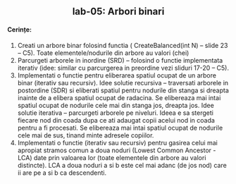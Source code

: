 <h2 align="center">
 lab-05: Arbori binari
</h2>

<h4>Cerințe:</h4>

1. Creati un arbore binar folosind functia ( CreateBalanced(int N) – slide 23 – C5). Toate elementele/nodurile  din arbore au valori (chei)
2. Parcurgeti arborele in inordine (SRD) – folosind o functie implementata iterativ (idee: similar cu parcurgerea in preordine vezi sliduri 17-20 – C5).
3. Implementati o functie pentru eliberarea spatiul ocupat de un arbore binar (iterativ sau recursiv).
Idee solutie recursiva – traversati arborele in postordine (SDR) si eliberati spatiul pentru nodurile din stanga si dreapta inainte de a elibera spatiul ocupat de radacina. Se elibereaza mai intai spatiul  ocupat de nodurile cele mai din stanga jos, dreapta jos.
Idee solutie iterativa – parcurgeti arborele pe niveluri. Ideea e sa stergeti fiecare nod din coada dupa ce ati adaugat copii acelui nod in coada pentru a fi procesati. Se elibereaza mai intai spatiul  ocupat de nodurile cele mai de sus, tinand minte adresele copiilor.
4. Implementati o functie (iterativ sau recursiv) pentru gasirea celui mai apropiat stramos comun  a doua noduri (Lowest Common Ancestor - LCA) date prin valoarea lor (toate elementele din arbore au valori distincte).
LCA a doua noduri a si b este cel mai adanc (de jos nod) care ii are pe a si b ca descendenti.

